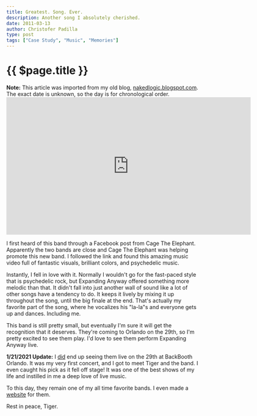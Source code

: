 ```yaml
---
title: Greatest. Song. Ever.
description: Another song I absolutely cherished.
date: 2011-03-13
author: Christofer Padilla
type: post
tags: ["Case Study", "Music", "Memories"]
---
```


# {{ $page.title }}

<div class="info"><b>Note:</b> This article was imported from my old blog, <a href="http://nakedlogic.blogspot.com/2011/03/greatest-song-ever_19.html">nakedlogic.blogspot.com</a>. The exact date is unknown, so the day is for chronological order.</div>

<div class="resp-container">
  <iframe class="resp-iframe" title="vimeo-player" src="https://player.vimeo.com/video/14304059" width="640" height="360" frameborder="0" allowfullscreen></iframe>
</div>

I first heard of this band through a Facebook post from Cage The Elephant. Apparently the two bands are close and Cage The Elephant was helping promote this new band. I followed the link and found this amazing music video full of fantastic visuals, brilliant colors, and psychedelic music.

Instantly, I fell in love with it. Normally I wouldn't go for the fast-paced style that is psychedelic rock, but Expanding Anyway offered something more melodic than that. It didn't fall into just another wall of sound like a lot of other songs have a tendency to do. It keeps it lively by mixing it up throughout the song, until the big finale at the end. That's actually my favorite part of the song, where he vocalizes his "la-la"s and everyone gets up and dances. Including me.

This band is still pretty small, but eventually I'm sure it will get the recognition that it deserves. They're coming to Orlando on the 29th, so I'm pretty excited to see them play. I'd love to see them perform Expanding Anyway live.

<div class="info"><p><b>1/21/2021 Update:</b> I <a href="/blog/2011/3/Morning-Teleportation-Live.html">did</a> end up seeing them live on the 29th at BackBooth Orlando. It was my very first concert, and I got to meet Tiger and the band. I even caught his pick as it fell off stage! It was one of the best shows of my life and instilled in me a deep love of live music.</p>
<p>To this day, they remain one of my all time favorite bands. I even made a <a href="https://agile-sierra-39866.herokuapp.com/">website</a> for them.</p>
<p>Rest in peace, Tiger.</p>
</div>

<TagLinks />

<Comments />
